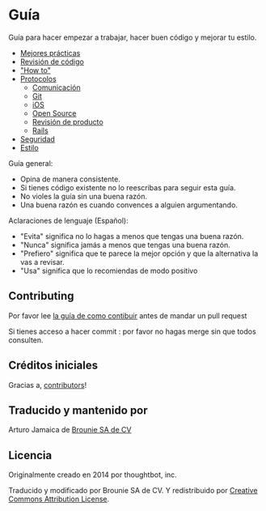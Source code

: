 Guía
====

Guía para hacer empezar a trabajar, hacer buen código y mejorar tu estilo.

* [Mejores prácticas](./best-practices)
* [Revisión de código](./code-review)
* ["How to"](./how-to)
* [Protocolos](./protocol)
  * [Comunicación](./protocol/communication)
  * [Git](./protocol/git)
  * [iOS](./protocol/ios)
  * [Open Source](./protocol/open-source)
  * [Revisión de producto](./protocol/product-review)
  * [Rails](./protocol/rails)
* [Seguridad](./security)
* [Estilo](./style)


Guía general:
* Opina de manera consistente.
* Si tienes código existente no lo reescribas para seguir esta guía.
* No violes la guía sin una buena razón.
* Una buena razón es cuando convences a alguien argumentando.

Aclaraciones de lenguaje (Español):

* "Evita" significa no lo hagas a menos que tengas una buena razón.
* "Nunca" significa jamás a menos que tengas una buena razón.
* "Prefiero" significa que te parece la mejor opción y que la alternativa la vas a revisar.
* "Usa" significa que lo recomiendas de modo positivo

Contributing
------------

Por favor lee [la guía de como contibuir] antes de mandar un pull request

Si tienes acceso a hacer commit : por favor no hagas merge sin que todos consulten.

[la guía de como contibuir]: /CONTRIBUTING.md

Créditos iniciales
------------------

Gracias a, [contributors](https://github.com/thoughtbot/guides/graphs/contributors)!

Traducido y mantenido por
------------------------

Arturo Jamaica de [Brounie SA de CV](https://brounie.com)

Licencia
-------

Originalmente creado en 2014 por thoughtbot, inc.

Traducido y modificado por Brounie SA de CV. Y redistribuido por [Creative Commons
Attribution License](http://creativecommons.org/licenses/by/3.0/).

